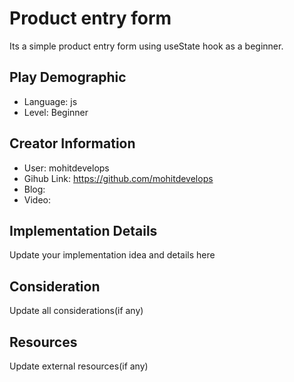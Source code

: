 # Product entry form

Its a simple product entry form using useState hook as a beginner.

## Play Demographic

- Language: js
- Level: Beginner

## Creator Information

- User: mohitdevelops
- Gihub Link: https://github.com/mohitdevelops
- Blog: 
- Video: 

## Implementation Details

Update your implementation idea and details here

## Consideration

Update all considerations(if any)

## Resources

Update external resources(if any)
